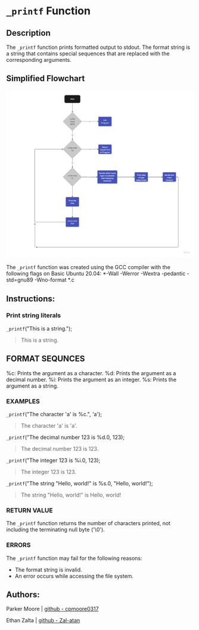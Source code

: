 # `_printf` Function

## Description
The `_printf` function prints formatted output to stdout.
The format string is a string that contains special sequences
that are replaced with the corresponding arguments. 

## Simplified Flowchart

![Image Link](https://github.com/cpmoore0317/holbertonschool-printf/blob/master/Flow%20chart%20for%20_printf.c.jpg)

The `_printf` function was created using the GCC compiler with the following flags on Basic Ubuntu 20.04:
*-Wall -Werror -Wextra -pedantic -std=gnu89 -Wno-format *.c

## Instructions:

### Print string literals
`_printf`("This is a string.");
> This is a string.

## FORMAT SEQUNCES

%c: Prints  the argument as a character.
%d: Prints the argument as a decimal number.
%i: Prints the argument as an integer.
%s: Prints the argument as a string.

### EXAMPLES

`_printf`("The character 'a' is %c.", 'a');
> The character 'a' is 'a'.

`_printf`("The decimal number 123 is %d.0, 123);
> The decimal number 123 is 123.

`_printf`("The integer  123  is %i.0,  123);
> The integer 123 is 123.

`_printf`("The string "Hello, world!" is %s.0, "Hello, world!");
> The string "Hello, world!" is Hello, world!

### RETURN VALUE

The `_printf` function returns the number  of  characters
printed, not including the terminating null byte ('\0').

### ERRORS

The `_printf` function may fail for the following reasons:
* The format string is invalid.
* An error occurs while accessing the file system.


## Authors:
Parker Moore | [github - cpmoore0317](https://github.com/cpmoore0317/) 

Ethan Zalta | [github - Zal-atan](https://github.com/Zal-atan)
